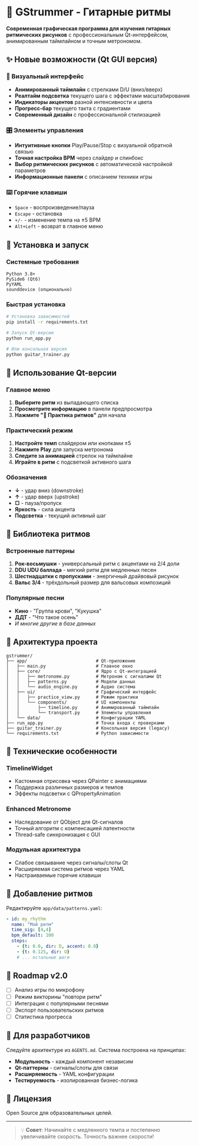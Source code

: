 # 🎸 GStrummer - Гитарные ритмы

**Современная графическая программа для изучения гитарных ритмических рисунков** с профессиональным Qt-интерфейсом, анимированным таймлайном и точным метрономом.

## ✨ Новые возможности (Qt GUI версия)

### 🎵 Визуальный интерфейс
- **Анимированный таймлайн** с стрелками D/U (вниз/вверх)
- **Реалтайм подсветка** текущего шага с эффектами масштабирования
- **Индикаторы акцентов** разной интенсивности и цвета
- **Прогресс-бар** текущего такта с градиентами
- **Современный дизайн** с профессиональной стилизацией

### 🎛️ Элементы управления
- **Интуитивные кнопки** Play/Pause/Stop с визуальной обратной связью
- **Точная настройка BPM** через слайдер и спинбокс
- **Выбор ритмических рисунков** с автоматической настройкой параметров
- **Информационные панели** с описанием техники игры

### ⌨️ Горячие клавиши
- `Space` - воспроизведение/пауза
- `Escape` - остановка  
- `+/-` - изменение темпа на ±5 BPM
- `Alt+Left` - возврат в главное меню

## 🚀 Установка и запуск

### Системные требования
```
Python 3.8+
PySide6 (Qt6)
PyYAML
sounddevice (опционально)
```

### Быстрая установка
```bash
# Установка зависимостей
pip install -r requirements.txt

# Запуск Qt-версии
python run_app.py

# Или консольная версия
python guitar_trainer.py
```

## 🎯 Использование Qt-версии

### Главное меню
1. **Выберите ритм** из выпадающего списка
2. **Просмотрите информацию** в панели предпросмотра  
3. **Нажмите "🎵 Практика ритмов"** для начала

### Практический режим
1. **Настройте темп** слайдером или кнопками ±5
2. **Нажмите Play** для запуска метронома
3. **Следите за анимацией** стрелок на таймлайне
4. **Играйте в ритм** с подсветкой активного шага

### Обозначения
- **↓** - удар вниз (downstroke)
- **↑** - удар вверх (upstroke)  
- **□** - пауза/пропуск
- **Яркость** - сила акцента
- **Подсветка** - текущий активный шаг

## 🎼 Библиотека ритмов

### Встроенные паттерны
1. **Рок-восьмушки** - универсальный ритм с акцентами на 2/4 доли
2. **DDU UDU баллада** - мягкий ритм для медленных песен
3. **Шестнадцатки с пропусками** - энергичный драйвовый рисунок
4. **Вальс 3/4** - трёхдольный размер для вальсовых композиций

### Популярные песни
- **Кино** - "Группа крови", "Кукушка"
- **ДДТ** - "Что такое осень"
- *И многие другие в базе данных*

## 📁 Архитектура проекта

```
gstrummer/
├── app/                          # Qt-приложение
│   ├── main.py                   # Главное окно
│   ├── core/                     # Ядро с Qt-интеграцией
│   │   ├── metronome.py          # Метроном с сигналами Qt
│   │   ├── patterns.py           # Модели данных
│   │   └── audio_engine.py       # Аудио система
│   ├── ui/                       # Графический интерфейс
│   │   ├── practice_view.py      # Режим практики
│   │   └── components/           # UI компоненты
│   │       ├── timeline.py       # Анимированный таймлайн
│   │       └── transport.py      # Элементы управления
│   └── data/                     # Конфигурации YAML
├── run_app.py                    # Точка входа с проверками
├── guitar_trainer.py             # Консольная версия (legacy)
└── requirements.txt              # Python зависимости
```

## 🔧 Технические особенности

### TimelineWidget
- Кастомная отрисовка через QPainter с анимациями
- Поддержка различных размеров и темпов
- Эффекты подсветки с QPropertyAnimation

### Enhanced Metronome  
- Наследование от QObject для Qt-сигналов
- Точный алгоритм с компенсацией латентности
- Thread-safe синхронизация с GUI

### Модульная архитектура
- Слабое связывание через сигналы/слоты Qt
- Расширяемая система ритмов через YAML
- Настраиваемые горячие клавиши

## 🎼 Добавление ритмов

Редактируйте `app/data/patterns.yaml`:
```yaml
- id: my_rhythm
  name: "Мой ритм"  
  time_sig: [4,4]
  bpm_default: 100
  steps:
    - {t: 0.0, dir: D, accent: 0.8}
    - {t: 0.125, dir: U}
    # ... остальные шаги
```

## 🚧 Roadmap v2.0

- [ ] Анализ игры по микрофону
- [ ] Режим викторины "повтори ритм"
- [ ] Интеграция с популярными песнями  
- [ ] Экспорт пользовательских ритмов
- [ ] Статистика прогресса

## 🤝 Для разработчиков

Следуйте архитектуре из `AGENTS.md`. Система построена на принципах:
- **Модульность** - каждый компонент независим
- **Qt-паттерны** - сигналы/слоты для связи
- **Расширяемость** - YAML конфигурации
- **Тестируемость** - изолированная бизнес-логика

## 📄 Лицензия

Open Source для образовательных целей.

---

> 💡 **Совет**: Начинайте с медленного темпа и постепенно увеличивайте скорость. Точность важнее скорости!